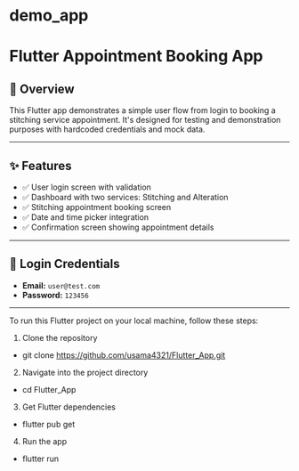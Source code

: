 # demo_app

# Flutter Appointment Booking App

## 📱 Overview
This Flutter app demonstrates a simple user flow from login to booking a stitching service appointment. It's designed for testing and demonstration purposes with hardcoded credentials and mock data.

---

## ✨ Features

- ✅ User login screen with validation
- ✅ Dashboard with two services: Stitching and Alteration
- ✅ Stitching appointment booking screen
- ✅ Date and time picker integration
- ✅ Confirmation screen showing appointment details

---

## 🔐 Login Credentials

- **Email:** `user@test.com`  
- **Password:** `123456`

---

To run this Flutter project on your local machine, follow these steps:

1. Clone the repository

  - git clone https://github.com/usama4321/Flutter_App.git

2. Navigate into the project directory

  - cd Flutter_App

3. Get Flutter dependencies

  - flutter pub get

4. Run the app

- flutter run
